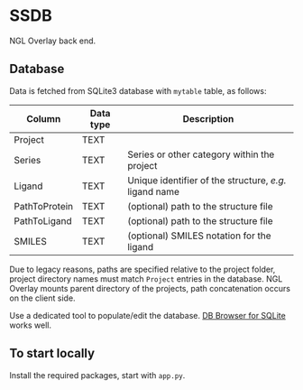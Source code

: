 # SSDB 

NGL Overlay back end.

## Database

Data is fetched from SQLite3 database with `mytable` table, as follows:

|Column|Data type|Description|
|-|-|-|
|Project|TEXT||
|Series|TEXT|Series or other category within the project|
|Ligand|TEXT|Unique identifier of the structure, *e.g.* ligand name|
|PathToProtein|TEXT| (optional) path to the structure file|
|PathToLigand|TEXT| (optional) path to the structure file|
|SMILES|TEXT| (optional) SMILES notation for the ligand|

Due to legacy reasons, paths are specified relative to the project
folder, project directory names must match `Project` entries in the database.
NGL Overlay mounts parent directory of the projects, path concatenation occurs on
the client side.

Use a dedicated tool to populate/edit the database. [DB Browser for
SQLite](https://github.com/sqlitebrowser/sqlitebrowser) works well.

## To start locally

Install the required packages, start with `app.py`.
